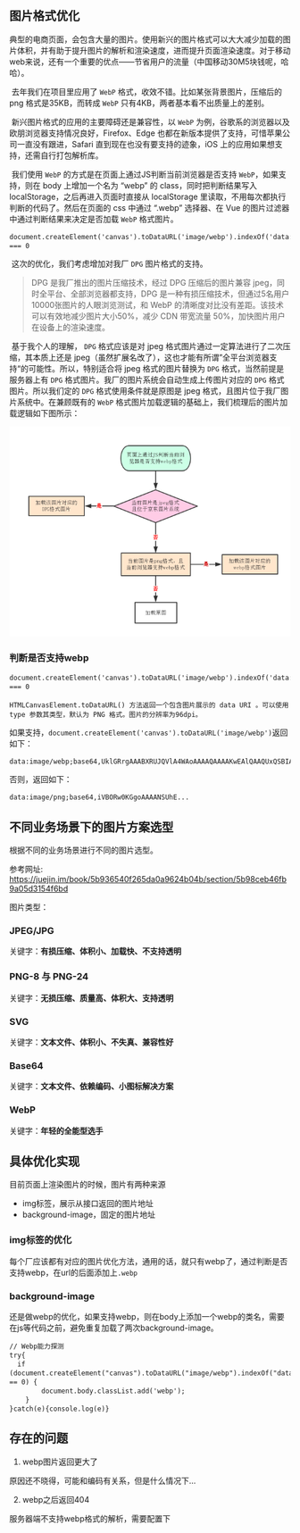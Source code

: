 ## 图片格式优化

​      典型的电商页面，会包含大量的图片。使用新兴的图片格式可以大大减少加载的图片体积，并有助于提升图片的解析和渲染速度，进而提升页面渲染速度。对于移动web来说，还有一个重要的优点——节省用户的流量（中国移动30M5块钱呢，哈哈）。

​       去年我们在项目里应用了 `WebP` 格式，收效不错。比如某张背景图片，压缩后的 png 格式是35KB，而转成 `WebP` 只有4KB，两者基本看不出质量上的差别。

​       新兴图片格式的应用的主要障碍还是兼容性，以 `WebP` 为例，谷歌系的浏览器以及欧朋浏览器支持情况良好，Firefox、Edge 也都在新版本提供了支持，可惜苹果公司一直没有跟进，Safari 直到现在也没有要支持的迹象，iOS 上的应用如果想支持，还需自行打包解析库。

​       我们使用 `WebP` 的方式是在页面上通过JS判断当前浏览器是否支持 `WebP`，如果支持，则在 body 上增加一个名为 “webp” 的 class，同时把判断结果写入 localStorage，之后再进入页面时直接从 localStorage 里读取，不用每次都执行判断的代码了。然后在页面的 css 中通过 “.webp” 选择器、在 Vue 的图片过滤器中通过判断结果来决定是否加载 `WebP` 格式图片。

```
document.createElement('canvas').toDataURL('image/webp').indexOf('data:image/webp') === 0
```

​       这次的优化，我们考虑增加对我厂 `DPG` 图片格式的支持。

> DPG 是我厂推出的图片压缩技术，经过 DPG 压缩后的图片兼容 jpeg，同时全平台、全部浏览器都支持，DPG 是一种有损压缩技术，但通过5名用户10000张图片的人眼浏览测试，和 WebP 的清晰度对比没有差距。该技术可以有效地减少图片大小50%，减少 CDN 带宽流量 50%，加快图片用户在设备上的渲染速度。

​       基于我个人的理解， `DPG` 格式应该是对 jpeg 格式图片通过一定算法进行了二次压缩，其本质上还是 jpeg（虽然扩展名改了），这也才能有所谓”全平台浏览器支持“的可能性。所以，特别适合将 jpeg 格式的图片替换为 `DPG` 格式，当然前提是服务器上有 `DPG` 格式图片。我厂的图片系统会自动生成上传图片对应的 `DPG` 格式图片。所以我们定的 `DPG` 格式使用条件就是原图是 jpeg 格式，且图片位于我厂图片系统中。在兼顾既有的 `WebP` 格式图片加载逻辑的基础上，我们梳理后的图片加载逻辑如下图所示：



![](./images/5bfceaacNa6dab8a3.png)





### 判断是否支持webp

```
document.createElement('canvas').toDataURL('image/webp').indexOf('data:image/webp') === 0

HTMLCanvasElement.toDataURL() 方法返回一个包含图片展示的 data URI 。可以使用 type 参数其类型，默认为 PNG 格式。图片的分辨率为96dpi。
```

如果支持，`document.createElement('canvas').toDataURL('image/webp')`返回如下：

```
data:image/webp;base64,UklGRrgAAABXRUJQVlA4WAoAAAAQAAAAKwEAlQAAQUxQSBIAAAABBxARERCQJP7/H0X0P+1/QwBWUDgggAAAAHANAJ0BKiwBlgA+bTaZSaQjIqEgKACADYlpbuF2sRtACewD32ych77ZOQ99snIe+2TkPfbJyHvtk5D32ych77ZOQ99snIe+2TkPfbJyHvtk5D32ych77ZOQ99snIe+2TkPfbJyHvtk5D32ych77ZOQ99qwAAP7/1gAAAAAAAAAA
```

否则，返回如下：

```
data:image/png;base64,iVBORw0KGgoAAAANSUhE...
```





## 不同业务场景下的图片方案选型

根据不同的业务场景进行不同的图片选型。

参考网址: https://juejin.im/book/5b936540f265da0a9624b04b/section/5b98ceb46fb9a05d3154f6bd



图片类型：

### JPEG/JPG

关键字：**有损压缩、体积小、加载快、不支持透明**



### PNG-8 与 PNG-24

关键字：**无损压缩、质量高、体积大、支持透明**



### SVG

关键字：**文本文件、体积小、不失真、兼容性好**



### Base64

关键字：**文本文件、依赖编码、小图标解决方案**



### WebP

关键字：**年轻的全能型选手**



## 具体优化实现

目前页面上渲染图片的时候，图片有两种来源

* img标签，展示从接口返回的图片地址
* background-image，固定的图片地址



### img标签的优化

每个厂应该都有对应的图片优化方法，通用的话，就只有webp了，通过判断是否支持webp，在url的后面添加上`.webp`



### background-image

还是做webp的优化，如果支持webp，则在body上添加一个webp的类名，需要在js等代码之前，避免重复加载了两次background-image。

```
// Webp能力探测
try{
  if (document.createElement("canvas").toDataURL("image/webp").indexOf("data:image/webp") == 0) {
		document.body.classList.add('webp');
	}
}catch(e){console.log(e)}
```



## 存在的问题

1. webp图片返回更大了

原因还不晓得，可能和编码有关系，但是什么情况下...



2. webp之后返回404

服务器端不支持webp格式的解析，需要配置下